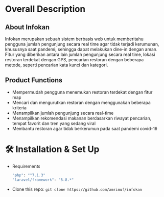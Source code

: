 
# Overall Description

## About Infokan

Infokan merupakan sebuah sistem berbasis web untuk memberitahu pengguna jumlah pengunjung secara real time agar tidak terjadi kerumunan, khususnya saat pandemi, sehingga dapat melakukan dine-in dengan aman. Fitur yang diberikan antara lain jumlah pengunjung secara real time, lokasi restoran terdekat dengan GPS, pencarian restoran dengan beberapa metode, seperti pencarian kata kunci dan kategori.

## Product Functions

- Mempermudah pengguna menemukan restoran terdekat dengan fitur map
- Mencari dan mengurutkan restoran dengan menggunakan beberapa kriteria
- Menampilkan jumlah pengunjung secara real-time
- Menampilkan rekomendasi makanan berdasarkan riwayat pencarian, tempat favorit dan
tren yang sedang viral
- Membantu restoran agar tidak berkerumun pada saat pandemi covid-19

# 🛠 Installation & Set Up
* Requirements 
    ```sh
   "php": "^7.1.3"
   "laravel/framework": "5.8.*"
   ``` 
* Clone this repo: ``` git clone https://github.com/amrimuf/infokan ```